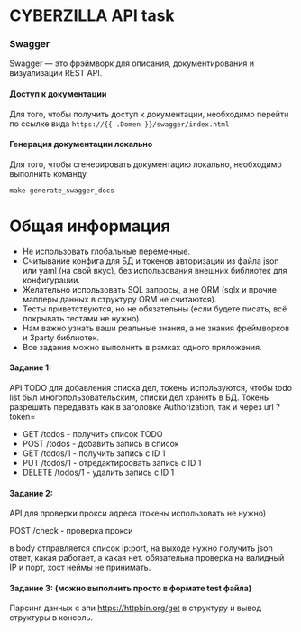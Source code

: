 # CYBERZILLA API task #

### Swagger

Swagger — это фрэймворк для описания, документирования и визуализации REST API.

#### Доступ к документации

Для того, чтобы получить доступ к документации, необходимо перейти по ссылке вида `https://{{ .Domen }}/swagger/index.html` 


#### Генерация документации локально

Для того, чтобы сгенерировать документацию локально, необходимо выполнить команду 

```
make generate_swagger_docs
```

# Общая информация #
- Не использовать глобальные переменные.
- Считывание конфига для БД и токенов авторизации из файла json или yaml (на свой вкус), без использования внешних библиотек для конфигурации.
- Желательно использовать SQL запросы, а не ORM (sqlx и прочие мапперы данных в структуру ORM не считаются).
- Тесты приветствуются, но не обязательны (если будете писать, всё покрывать тестами не нужно).
- Нам важно узнать ваши реальные знания, а не знания фреймворков и 3party библиотек.
- Все задания можно выполнить в рамках одного приложения.

#### Задание 1:
API TODO для добавления списка дел, токены используются, чтобы todo list был многопользовательским, списки дел хранить в БД.
Токены разрешить передавать как в заголовке Authorization, так и через url ?token=

- GET /todos - получить список TODO
- POST /todos - добавить запись в список
- GET /todos/1 - получить запись с ID 1
- PUT /todos/1 - отредактироовать запись с ID 1
- DELETE /todos/1 - удалить запись с ID 1

#### Задание 2:
API для проверки прокси адреса (токены использовать не нужно)

POST /check - проверка прокси

в body отправляется список ip:port, на выходе нужно получить json ответ, какая работает, а какая нет.
обязательна проверка на валидный IP и порт, хост неймы не принимать.

#### Задание 3: (можно выполнить просто в формате test файла)
Парсинг данных с апи https://httpbin.org/get в структуру и вывод структуры в консоль.